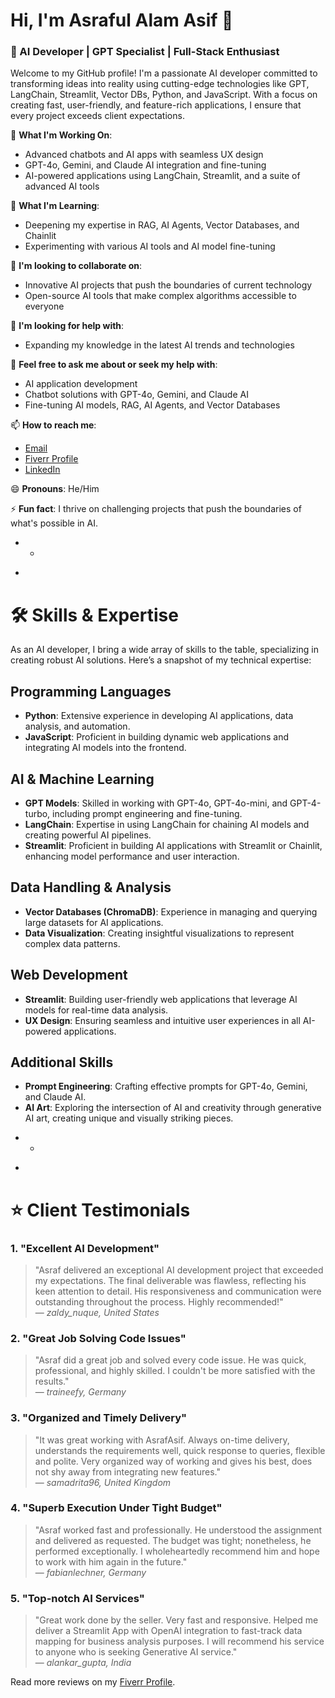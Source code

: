 # Hi, I'm Asraful Alam Asif 👋

### 🚀 AI Developer | GPT Specialist | Full-Stack Enthusiast

Welcome to my GitHub profile! I'm a passionate AI developer committed to transforming ideas into reality using cutting-edge technologies like GPT, LangChain, Streamlit, Vector DBs, Python, and JavaScript. With a focus on creating fast, user-friendly, and feature-rich applications, I ensure that every project exceeds client expectations.

🔭 **What I'm Working On**:
- Advanced chatbots and AI apps with seamless UX design
- GPT-4o, Gemini, and Claude AI integration and fine-tuning
- AI-powered applications using LangChain, Streamlit, and a suite of advanced AI tools

🌱 **What I'm Learning**:
- Deepening my expertise in RAG, AI Agents, Vector Databases, and Chainlit
- Experimenting with various AI tools and AI model fine-tuning

👯 **I'm looking to collaborate on**:
- Innovative AI projects that push the boundaries of current technology
- Open-source AI tools that make complex algorithms accessible to everyone

🤔 **I'm looking for help with**:
- Expanding my knowledge in the latest AI trends and technologies

💬 **Feel free to ask me about or seek my help with**:
- AI application development
- Chatbot solutions with GPT-4o, Gemini, and Claude AI
- Fine-tuning AI models, RAG, AI Agents, and Vector Databases

📫 **How to reach me**:
- [Email](mailto:asraf@example.com)
- [Fiverr Profile](https://www.fiverr.com/asraf2asif_fvrr)
- [LinkedIn](https://www.linkedin.com/in/asraf-asif/)

😄 **Pronouns**: He/Him

⚡ **Fun fact**: I thrive on challenging projects that push the boundaries of what's possible in AI.

* *
-

# 🛠️ Skills & Expertise

As an AI developer, I bring a wide array of skills to the table, specializing in creating robust AI solutions. Here’s a snapshot of my technical expertise:

## **Programming Languages**
- **Python**: Extensive experience in developing AI applications, data analysis, and automation.
- **JavaScript**: Proficient in building dynamic web applications and integrating AI models into the frontend.

## **AI & Machine Learning**
- **GPT Models**: Skilled in working with GPT-4o, GPT-4o-mini, and GPT-4-turbo, including prompt engineering and fine-tuning.
- **LangChain**: Expertise in using LangChain for chaining AI models and creating powerful AI pipelines.
- **Streamlit**: Proficient in building AI applications with Streamlit or Chainlit, enhancing model performance and user interaction.

## **Data Handling & Analysis**
- **Vector Databases (ChromaDB)**: Experience in managing and querying large datasets for AI applications.
- **Data Visualization**: Creating insightful visualizations to represent complex data patterns.

## **Web Development**
- **Streamlit**: Building user-friendly web applications that leverage AI models for real-time data analysis.
- **UX Design**: Ensuring seamless and intuitive user experiences in all AI-powered applications.

## **Additional Skills**
- **Prompt Engineering**: Crafting effective prompts for GPT-4o, Gemini, and Claude AI.
- **AI Art**: Exploring the intersection of AI and creativity through generative AI art, creating unique and visually striking pieces.

* *
-

# ⭐ Client Testimonials

### 1. **"Excellent AI Development"**
> "Asraf delivered an exceptional AI development project that exceeded my expectations. The final deliverable was flawless, reflecting his keen attention to detail. His responsiveness and communication were outstanding throughout the process. Highly recommended!"  
> — _zaldy_nuque, United States_

### 2. **"Great Job Solving Code Issues"**
> "Asraf did a great job and solved every code issue. He was quick, professional, and highly skilled. I couldn't be more satisfied with the results."  
> — _traineefy, Germany_

### 3. **"Organized and Timely Delivery"**
> "It was great working with AsrafAsif. Always on-time delivery, understands the requirements well, quick response to queries, flexible and polite. Very organized way of working and gives his best, does not shy away from integrating new features."  
> — _samadrita96, United Kingdom_

### 4. **"Superb Execution Under Tight Budget"**
> "Asraf worked fast and professionally. He understood the assignment and delivered as requested. The budget was tight; nonetheless, he performed exceptionally. I wholeheartedly recommend him and hope to work with him again in the future."  
> — _fabianlechner, Germany_

### 5. **"Top-notch AI Services"**
> "Great work done by the seller. Very fast and responsive. Helped me deliver a Streamlit App with OpenAI integration to fast-track data mapping for business analysis purposes. I will recommend his service to anyone who is seeking Generative AI service."  
> — _alankar_gupta, India_

Read more reviews on my [Fiverr Profile](https://www.fiverr.com/asraf2asif_fvrr).
